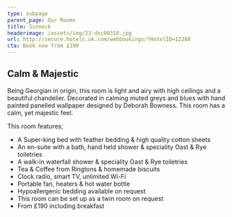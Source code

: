 ```yaml
---
type: subpage
parent_page: Our Rooms
title: Sinnock
headerimage: /assets/img/23-dsc00318.jpg
url: http://secure.hotels.uk.com/webbookings/?HotelID=12288
cta: Book now from £190
---
```

## Calm & Majestic
Being Georgian in origin, this room is light and airy with high ceilings and a beautiful chandelier. Decorated in calming muted greys and blues with hand painted panelled wallpaper designed by Deborah Bowness. This room has a calm, yet majestic feel.

This room features; 

* A Super-king bed with feather bedding & high quality cotton sheets
* An en-suite with a bath, hand held shower & speciality Oast & Rye toiletries 
* A walk-in waterfall shower & speciality Oast & Rye toiletries 
* Tea & Coffee from Ringtons & homemade biscuits 
* Clock radio, smart TV, unlimited Wi-Fi
* Portable fan, heaters & hot water bottle
* Hypoallergenic bedding available on request
* This room can be set up as a twin room on request
* From £190 including breakfast
